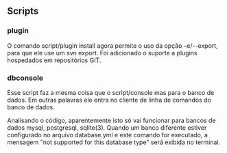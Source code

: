 ## Scripts

### plugin

O comando script/plugin install agora permite o uso da opção –e/--export, para que ele use um svn export. 
Foi adicionado o suporte a plugins hospedados em repositórios GIT.


### dbconsole

Esse script faz a mesma coisa que o script/console mas para o banco de dados. Em outras palavras ele entra no cliente de linha de comandos do banco de dados.

Analisando o código, aparentemente isto só vai funcionar para bancos de dados mysql, postgresql, sqlite(3). Quando um banco diferente estiver configurado no arquivo database.yml e este comando for executado, a mensagem "not supported for this database type" será exibida no terminal.

